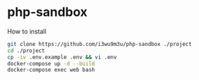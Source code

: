 # php-sandbox

How to install
```bash
git clone https://github.com/i3wu9m3u/php-sandbox ./project
cd ./project
cp -iv .env.example .env && vi .env
docker-compose up -d --build
docker-compose exec web bash
```
